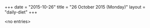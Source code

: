 +++
date = "2015-10-26"
title = "26 October 2015 (Monday)"
layout = "daily-diet"
+++


\<no entries\>
